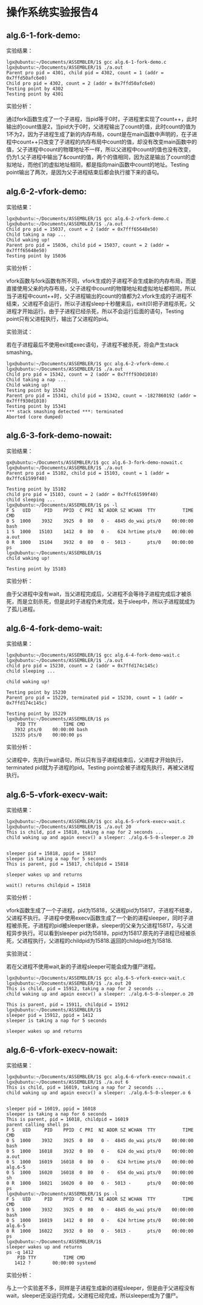 # 操作系统实验报告4

## alg.6-1-fork-demo:

实验结果：

```
lgx@ubuntu:~/Documents/ASSEMBLER/1$ gcc alg.6-1-fork-demo.c
lgx@ubuntu:~/Documents/ASSEMBLER/1$ ./a.out
Parent pro pid = 4301, child pid = 4302, count = 1 (addr = 0x7ffd50afc6e0)
Child pro pid = 4302, count = 2 (addr = 0x7ffd50afc6e0)
Testing point by 4302
Testing point by 4301
```

实验分析：

通过fork函数生成了一个子进程，当pid等于0时，子进程里实现了count++，此时输出的count值是2，当pid大于0时，父进程输出了count的值，此时count的值为1不为2，因为子进程生成了新的内存布局，count是在main函数中声明的，在子进程中count++只改变了子进程的内存布局中count的值，却没有改变main函数中的值，父子进程中count的物理地址不一样，所以父进程中count的值也没有改变，仍为1.父子进程中输出了&count的值，两个的值相同，因为这是输出了count的虚拟地址，而他们的虚拟地址相同，都是指向main函数中count的地址。Testing point输出了两次，是因为父子进程结束后都会执行接下来的语句。

## alg.6-2-vfork-demo:

实验结果：

```
lgx@ubuntu:~/Documents/ASSEMBLER/1$ gcc alg.6-2-vfork-demo.c
lgx@ubuntu:~/Documents/ASSEMBLER/1$ ./a.out
Child pro pid = 15037, count = 2 (addr = 0x7fff65648e50)
Child taking a nap ...
Child waking up!
Parent pro pid = 15036, child pid = 15037, count = 2 (addr = 0x7fff65648e50)
Testing point by 15036
```

实验分析：

vfork函数与fork函数有所不同，vfork生成的子进程不会生成新的内存布局，而是直接使用父亲的内存布局，父子进程中count的物理地址和虚拟地址都相同，所以当子进程中count++时，父子进程输出的count的值都为2.vfork生成的子进程不结束，父进程不会运行，所以子进程sleep十秒醒来后，exit(0)把子进程杀死，父进程才开始运行。由于子进程已经杀死，所以不会运行后面的语句，Testing point只有父进程执行，输出了父进程的pid。

实验测试：

若在子进程最后不使用exit或exec语句，子进程不被杀死，将会产生stack smashing。

```
lgx@ubuntu:~/Documents/ASSEMBLER/1$ gcc alg.6-2-vfork-demo.c
lgx@ubuntu:~/Documents/ASSEMBLER/1$ ./a.out
Child pro pid = 15342, count = 2 (addr = 0x7fff930d1010)
Child taking a nap ...
Child waking up!
Testing point by 15342
Parent pro pid = 15341, child pid = 15342, count = -1827860192 (addr = 0x7fff930d1010)
Testing point by 15341
*** stack smashing detected ***: terminated
Aborted (core dumped)
```

## alg.6-3-fork-demo-nowait:

实验结果：

```
gx@ubuntu:~/Documents/ASSEMBLER/1$ gcc alg.6-3-fork-demo-nowait.c
lgx@ubuntu:~/Documents/ASSEMBLER/1$ ./a.out
Parent pro pid = 15102, child pid = 15103, count = 1 (addr = 0x7ffc61599f40)

Testing point by 15102
child pro pid = 15103, count = 2 (addr = 0x7ffc61599f40)
child sleeping ...
lgx@ubuntu:~/Documents/ASSEMBLER/1$ ps -l
F S   UID     PID    PPID  C PRI  NI ADDR SZ WCHAN  TTY          TIME CMD
0 S  1000    3932    3925  0  80   0 -  4845 do_wai pts/0    00:00:00 bash
1 S  1000   15103    1412  0  80   0 -   624 hrtime pts/0    00:00:00 a.out
0 R  1000   15104    3932  0  80   0 -  5013 -      pts/0    00:00:00 ps
lgx@ubuntu:~/Documents/ASSEMBLER/1$ 
child waking up!

Testing point by 15103
```

实验分析：

由于父进程中没有wait，当父进程完成后，父进程不会等待子进程完成后才被杀死，而是立刻杀死，但是此时子进程仍未完成，处于sleep中，所以子进程就成为了孤儿进程。

## alg.6-4-fork-demo-wait:

实验结果：

```
lgx@ubuntu:~/Documents/ASSEMBLER/1$ gcc alg.6-4-fork-demo-wait.c
lgx@ubuntu:~/Documents/ASSEMBLER/1$ ./a.out
child pro pid = 15230, count = 2 (addr = 0x7ffd174c145c)
child sleeping ...

child waking up!

Testing point by 15230
Parent pro pid = 15229, terminated pid = 15230, count = 1 (addr = 0x7ffd174c145c)

Testing point by 15229
lgx@ubuntu:~/Documents/ASSEMBLER/1$ ps
    PID TTY          TIME CMD
   3932 pts/0    00:00:00 bash
  15235 pts/0    00:00:00 ps
```

实验分析：

父进程中，先执行wait语句，所以只有当子进程结束后，父进程才开始执行，terminated pid就为子进程的pid。Testing point会被子进程先执行，再被父进程执行。

## alg.6-5-vfork-execv-wait:

实验结果：

```
lgx@ubuntu:~/Documents/ASSEMBLER/1$ gcc alg.6-5-vfork-execv-wait.c
lgx@ubuntu:~/Documents/ASSEMBLER/1$ ./a.out 20
This is child, pid = 15818, taking a nap for 2 seconds ...
child waking up and again execv() a sleeper: ./alg.6-5-0-sleeper.o 20


sleeper pid = 15818, ppid = 15817
sleeper is taking a nap for 5 seconds
This is parent, pid = 15817, childpid = 15818 

sleeper wakes up and returns

wait() returns childpid = 15818
```

实验分析：

vfork函数生成了一个子进程，pid为15818，父进程pid为15817，子进程不结束，父进程不执行。子进程中使用execv函数生成了一个新的进程sleeper，同时子进程被杀死，子进程的pid被sleeper继承，sleeper的父亲为父进程15817，与父进程异步执行。可以看到sleeper pid为15818，ppid为15817.原先的子进程已经被杀死，父进程执行，父进程的childpid为15818.返回的childpid也为15818.

实验测试：

若在父进程不使用wait,新的子进程sleeper可能会成为僵尸进程。

```
lgx@ubuntu:~/Documents/ASSEMBLER/1$ gcc alg.6-5-vfork-execv-wait.c
lgx@ubuntu:~/Documents/ASSEMBLER/1$ ./a.out 20
This is child, pid = 15912, taking a nap for 2 seconds ...
child waking up and again execv() a sleeper: ./alg.6-5-0-sleeper.o 20

This is parent, pid = 15911, childpid = 15912 
lgx@ubuntu:~/Documents/ASSEMBLER/1$ 
sleeper pid = 15912, ppid = 1412
sleeper is taking a nap for 5 seconds

sleeper wakes up and returns
```

## alg.6-6-vfork-execv-nowait:

实验结果：

```
lgx@ubuntu:~/Documents/ASSEMBLER/1$ gcc alg.6-6-vfork-execv-nowait.c
lgx@ubuntu:~/Documents/ASSEMBLER/1$ ./a.out 6
This is child, pid = 16019, taking a nap for 2 seconds ... 
child waking up and again execv() a sleeper: ./alg.6-5-0-sleeper.o 6


sleeper pid = 16019, ppid = 16018
sleeper is taking a nap for 6 seconds
This is parent, pid = 16018, childpid = 16019 
parent calling shell ps
F S   UID     PID    PPID  C PRI  NI ADDR SZ WCHAN  TTY          TIME CMD
0 S  1000    3932    3925  0  80   0 -  4845 do_wai pts/0    00:00:00 bash
0 S  1000   16018    3932  0  80   0 -   624 do_wai pts/0    00:00:00 a.out
0 S  1000   16019   16018  0  80   0 -   624 hrtime pts/0    00:00:00 alg.6-5
0 S  1000   16020   16018  0  80   0 -   654 do_wai pts/0    00:00:00 sh
0 R  1000   16021   16020  0  80   0 -  5013 -      pts/0    00:00:00 ps
lgx@ubuntu:~/Documents/ASSEMBLER/1$ ps -l
F S   UID     PID    PPID  C PRI  NI ADDR SZ WCHAN  TTY          TIME CMD
0 S  1000    3932    3925  0  80   0 -  4845 do_wai pts/0    00:00:00 bash
0 S  1000   16019    1412  0  80   0 -   624 hrtime pts/0    00:00:00 alg.6-5
0 R  1000   16022    3932  0  80   0 -  5013 -      pts/0    00:00:00 ps
lgx@ubuntu:~/Documents/ASSEMBLER/1$ 
sleeper wakes up and returns
ps -q 1412
    PID TTY          TIME CMD
   1412 ?        00:00:00 systemd
```

实验分析：

与上一个实验差不多，同样是子进程生成新的进程sleeper，但是由于父进程没有wait，sleeper还没运行完成，父进程已经完成，所以sleeper成为了僵尸。